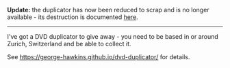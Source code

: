**Update:** the duplicator has now been reduced to scrap and is no longer available - its destruction is documented [here](https://george-hawkins.github.io/project-graveyard/dvd-duplicator/).

---

I've got a DVD duplicator to give away - you need to be based in or around Zurich, Switzerland and be able to collect it.

See <https://george-hawkins.github.io/dvd-duplicator/> for details.

